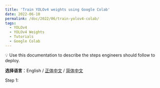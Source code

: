 ```yaml
---
title: 'Train YOLOv4 weights using Google Colab'
date: 2022-06-10
permalink: /doc/2022/06/train-yolov4-colab/
tags:
  - YOLOv4
  - YOLOv4 Weights
  - Tutorials
  - Google Colab
---
```


<aside>
💡 Use this documentation to describe the steps engineers should follow to deploy.
</aside>



**选择语言**：English / [正体中文](https://marc0cheung.github.io/doc/2022/06/train-yolov4-colab-zhHK/) / [简体中文](https://marc0cheung.github.io/doc/2022/06/train-yolov4-colab-zhCN/)



Step 1: 